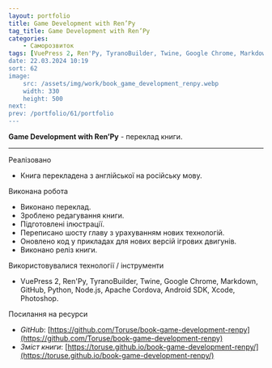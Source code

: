 ```yaml
---
layout: portfolio
title: Game Development with Ren’Py
tag_title: Game Development with Ren’Py
categories:
    - Саморозвиток
tags: [VuePress 2, Ren'Py, TyranoBuilder, Twine, Google Chrome, Markdown, GitHub, Python, Node.js, Apache Cordova, Android SDK, Xcode, Photoshop]
date: 22.03.2024 10:19
sort: 62
image: 
    src: /assets/img/work/book_game_development_renpy.webp 
    width: 330
    height: 500
next: 
prev: /portfolio/61/portfolio
---
```


**Game Development with Ren’Py** - переклад книги.

---

Реалізовано

* Книга перекладена з англійської на російську мову.

Виконана робота

* Виконано переклад.
* Зроблено редагування книги.
* Підготовлені ілюстрації.
* Переписано шосту главу з урахуванням нових технологій.
* Оновлено код у прикладах для нових версій ігрових двигунів.
* Виконано реліз книги.

Використовувалися технології / інструменти

* VuePress 2, Ren'Py, TyranoBuilder, Twine, Google Chrome, Markdown, GitHub, Python, Node.js, Apache Cordova, 
Android SDK, Xcode, Photoshop.

Посилання на ресурси

* _GitHub_: [https://github.com/Toruse/book-game-development-renpy](https://github.com/Toruse/book-game-development-renpy)
* _Зміст книги_: [https://toruse.github.io/book-game-development-renpy/](https://toruse.github.io/book-game-development-renpy/)


